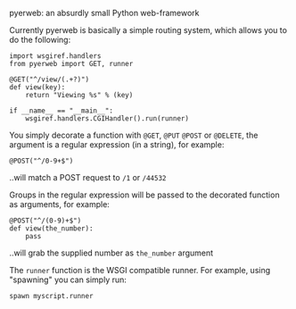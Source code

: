 pyerweb: an absurdly small Python web-framework

Currently pyerweb is basically a simple routing system, which allows you to do the following:

    import wsgiref.handlers
    from pyerweb import GET, runner

    @GET("^/view/(.+?)")
    def view(key):
        return "Viewing %s" % (key)

    if __name__ == "__main__":
        wsgiref.handlers.CGIHandler().run(runner)

You simply decorate a function with `@GET`, `@PUT` `@POST` or `@DELETE`, the argument is a regular expression (in a string), for example:

    @POST("^/0-9+$")

..will match a POST request to `/1` or `/44532`

Groups in the regular expression will be passed to the decorated function as arguments, for example:

    @POST("^/(0-9)+$")
    def view(the_number):
        pass

..will grab the supplied number as `the_number` argument

The `runner` function is the WSGI compatible runner. For example, using "spawning" you can simply run:

    spawn myscript.runner